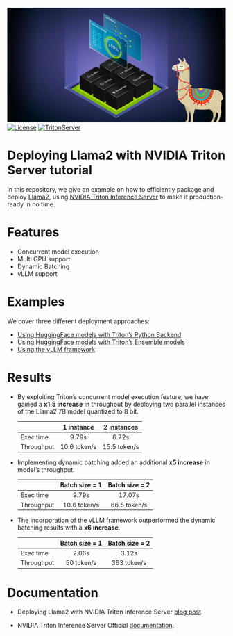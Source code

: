 [![Triton](docs/imgs/nvidia-triton-inference-server-logo.jpg)](https://developer.nvidia.com/triton-inference-server)
[![License](https://img.shields.io/github/license/marvik-ai/triton-llama2-adapter)](LICENSE)
[![TritonServer](https://img.shields.io/badge/NVIDIA-Triton%20Inference%20Server-green)](https://developer.nvidia.com/triton-inference-server)

# Deploying Llama2 with NVIDIA Triton Server tutorial


In this repository, we give an example on how to efficiently package and deploy [Llama2](https://ai.meta.com/llama/), using [NVIDIA Triton Inference Server](https://img.shields.io/github/license/marvik-ai/triton-llama2-adapter) to make it production-ready in no time.

# Features

- Concurrent model execution
- Multi GPU support
- Dynamic Batching  
- vLLM support

# Examples

We cover three different deployment approaches:
- [Using HuggingFace models with Triton’s Python Backend](./python_backend/README.md)
- [Using HuggingFace models with Triton’s Ensemble models](./ensemble_model/README.md)
- [Using the vLLM framework](./vLLM/README.md)
# Results 

- By exploiting Triton’s concurrent model execution feature, we have gained a <b>x1.5 increase</b> in throughput by deploying two parallel instances of the Llama2 7B model quantized to 8 bit. 

    || <center>1 instance</center> | <center>2 instances</center>| 
    --- | --- | --- |
    Exec time | <center>9.79s</center> | <center>6.72s</center> |
    Throughput | <center>10.6 token/s</center> | <center>15.5 token/s</center> |




- Implementing dynamic batching added an additional <b>x5 increase</b> in model’s throughput.

    || <center>Batch size = 1</center> | <center>Batch size = 2</center>| 
    --- | --- | --- |
    Exec time | <center>9.79s</center> | <center>17.07s</center> |
    Throughput | <center>10.6 token/s</center> | <center>66.5 token/s</center> |


- The incorporation of the vLLM framework outperformed the dynamic batching results with a <b>x6 increase</b>.

    || <center>Batch size = 1</center> | <center>Batch size = 2</center>|  
    --- | --- | --- |
    Exec time | <center>2.06s</center> | <center>3.12s</center> |
    Throughput | <center>50 token/s</center> | <center>363 token/s</center> |


# Documentation

- Deploying Llama2 with NVIDIA Triton Inference Server [blog post](https://blog.marvik.ai/2023/10/05/deploying-llama2-with-nvidia-triton-inference-server/).

- NVIDIA Triton Inference Server Official [documentation](https://docs.nvidia.com/deeplearning/triton-inference-server/user-guide/docs/index.html).
